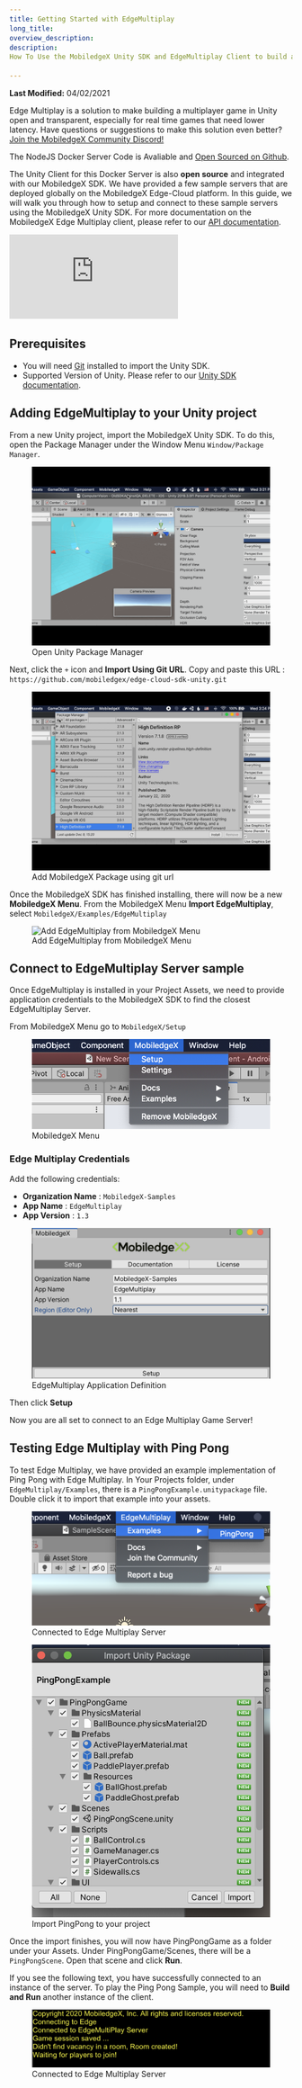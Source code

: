 ```yaml
---
title: Getting Started with EdgeMultiplay
long_title:
overview_description:
description:
How To Use the MobiledgeX Unity SDK and EdgeMultiplay Client to build a Multiplayer Game

---
```


**Last Modified:** 04/02/2021

Edge Multiplay is a solution to make building a multiplayer game in Unity open and transparent, especially for real time games that need lower latency. Have questions or suggestions to make this solution even better? [Join the MobiledgeX Community Discord!](https://discord.gg/VZPu6AvSp5)

The NodeJS Docker Server Code is Avaliable and [Open Sourced on Github](https://github.com/mobiledgex/edge-mutiplay-node-server).

The Unity Client for this Docker Server is also **open source** and integrated with our MobiledgeX SDK. We have provided a few sample servers that are deployed globally on the MobiledgeX Edge-Cloud platform. In this guide, we will walk you through how to setup and connect to these sample servers using the MobiledgeX Unity SDK. For more documentation on the MobiledgeX Edge Multiplay client, please refer to our [API documentation](https://mobiledgex.github.io/edge-multiplay-unity-client/).

<div class="col-xs-12 col-md-10 offset-md-1 col-lg-8 offset-lg-2">
  <div class='embed-container'>
    <iframe src='https://www.youtube.com/embed/8fGakyNBotg' frameborder='0' allowfullscreen>

</iframe>
  </div>

</div>

## Prerequisites

- You will need [Git](https://git-scm.com/download) installed to import the Unity SDK.
- Supported Version of Unity. Please refer to our [Unity SDK documentation](/sdks/unity-sdk/unity-sdk-download).

## Adding EdgeMultiplay to your Unity project

From a new Unity project, import the MobiledgeX Unity SDK. To do this, open the Package Manager under the Window Menu `Window/Package Manager`.

<figure class="third">
  <img src="/developer/assets/edgemultiplay/PackageManager.gif" class="img-fluid slb" alt="Open Unity Package Manager">
  <figcaption>Open Unity Package Manager</figcaption>

</figure>

Next, click the `+` icon and **Import Using Git URL**. Copy and paste this URL : `https://github.com/mobiledgex/edge-cloud-sdk-unity.git`

<figure class="third">
  <img src="/developer/assets/edgemultiplay/add_using_git_unity.gif" class="img-fluid slb" alt="Add MobiledgeX Package using git url">
  <figcaption>Add MobiledgeX Package using git url</figcaption>

</figure>

Once the MobiledgeX SDK has finished installing, there will now be a new **MobiledgeX Menu**. From the MobiledgeX Menu **Import EdgeMultiplay**, select `MobiledgeX/Examples/EdgeMultiplay`

<figure class="third">
  <img src="/developer/assets/edgemultiplay/EdgeMultiplay_Example.gif" class="img-fluid slb" alt="Add EdgeMultiplay from MobiledgeX Menu">
  <figcaption>Add EdgeMultiplay from MobiledgeX Menu</figcaption>

</figure>

## Connect to EdgeMultiplay Server sample

Once EdgeMultiplay is installed in your Project Assets, we need to provide application credentials to the MobiledgeX SDK to find the closest EdgeMultiplay Server.

From MobiledgeX Menu go to `MobiledgeX/Setup`

<figure class="third">
  <img src="/developer/assets/unity-sdk/mobiledgex-menu.png" class="img-fluid slb" alt="MobiledgeX Menu">
  <figcaption>MobiledgeX Menu</figcaption>

</figure>

### Edge Multiplay Credentials

Add the following credentials:

- **Organization Name** : `MobiledgeX-Samples`
- **App Name** : `EdgeMultiplay`
- **App Version** : `1.3`

<figure class="third">
  <img src="/developer/assets/edgemultiplay/EdgeMultiplay-AppDefsv1-1.png" class="img-fluid slb" alt="EdgeMultiplay Application Definition">
  <figcaption>EdgeMultiplay Application Definition</figcaption>

</figure>

Then click **Setup**

Now you are all set to connect to an Edge Multiplay Game Server!

## Testing Edge Multiplay with Ping Pong

To test Edge Multiplay, we have provided an example implementation of Ping Pong with Edge Multiplay. In Your Projects folder, under `EdgeMultiplay/Examples`, there is a `PingPongExample.unitypackage` file. Double click it to import that example into your assets.

<figure class="third">
  <img src="/developer/assets/edgemultiplay/PingPongEdgeMultiplayMenu.png" class="img-fluid slb" alt="Connected to Edge Multiplay Server">
  <figcaption>Connected to Edge Multiplay Server</figcaption>

</figure>

<figure class="third">
  <img src="/developer/assets/edgemultiplay/PingPongImportPackage.png" class="img-fluid slb" alt="Import PingPong to your project">
  <figcaption>Import PingPong to your project</figcaption>

</figure>

Once the import finishes, you will now have PingPongGame as a folder under your Assets. Under PingPongGame/Scenes, there will be a `PingPongScene`. Open that scene and click **Run**.

If you see the following text, you have successfully connected to an instance of the server. To play the Ping Pong Sample, you will need to **Build and Run** another instance of the client.

<figure class="third">
  <img src="/developer/assets/edgemultiplay/pingpongtext.png" class="img-fluid slb" alt="Connected to Edge Multiplay Server">
  <figcaption>Connected to Edge Multiplay Server</figcaption>

</figure>

